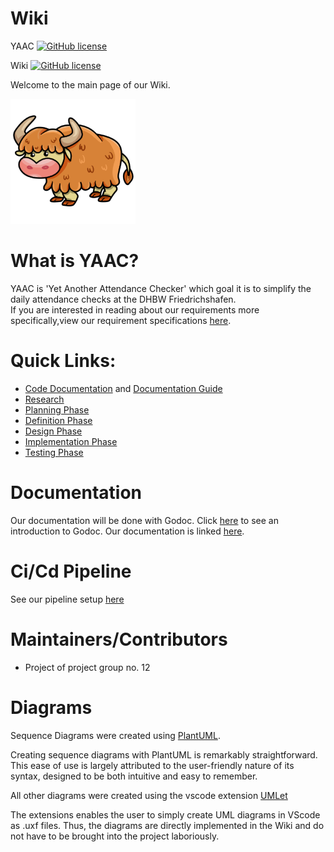 # Wiki

YAAC [![GitHub license](https://img.shields.io/github/license/DHBW-SE-2023/YAAC.svg)](https://github.com/DHBW-SE-2023/YAAC/blob/master/LICENSE)


Wiki [![GitHub license](https://img.shields.io/github/license/DHBW-SE-2023/Wiki.svg)](https://github.com/DHBW-SE-2023/Wiki/blob/main/LICENSE)



Welcome to the main page of our Wiki. 
<!--The links will guide you to all sub-articles of this page. -->

![YAAC](./Assets/Icon.png)
# What is YAAC?
YAAC is 'Yet Another Attendance Checker' which goal it is to simplify the daily attendance checks at the DHBW Friedrichshafen. \
If you are interested in reading about our requirements more specifically,view our requirement specifications [here](https://github.com/DHBW-SE-2023/Wiki/blob/main/Pages/RequirementSpecs.md).

<!--
### Software used:
<img height="30px" src="https://cdn.jsdelivr.net/gh/devicons/devicon/icons/vscode/vscode-original.svg" />
<img height="30px" src="https://cdn.jsdelivr.net/gh/devicons/devicon/icons/figma/figma-original.svg" />
<img height="30px" src="https://cdn.jsdelivr.net/gh/devicons/devicon/icons/github/github-original.svg" />
<img height="30px" src="https://cdn.jsdelivr.net/gh/devicons/devicon/icons/go/go-original-wordmark.svg" />
<img height="30px" src="https://cdn.jsdelivr.net/gh/devicons/devicon/icons/linux/linux-original.svg" />
<img height="30px" src="https://cdn.jsdelivr.net/gh/devicons/devicon/icons/windows8/windows8-original.svg" />
<img height="30px" src="https://cdn.jsdelivr.net/gh/devicons/devicon/icons/apple/apple-original.svg" />

found [here](https://devicon.dev)              

-->

# Quick Links:

- [Code Documentation](https://pkg.go.dev/github.com/DHBW-SE-2023/YAAC) and [Documentation Guide](/Pages/CodeDocumentationGODoc.md)   
- [Research](/Pages/0Research/0.0.0ResearchPhase.md)
- [Planning Phase](/Pages/1Planning/1.0.0PlanningPhase.md)
- [Definition Phase](/Pages/2Definition/2.0.0DefinitionPhase.md)
- [Design Phase](/Pages/3Design/3.0.0DesignPhase.md)
- [Implementation Phase](/Pages/4Implementation/4.0.0ImplementationPhase.md)
- [Testing Phase](/Pages/5Testing/5.0.0TestingPhase.md)


# Documentation
Our documentation will be done with Godoc. Click [here](https://github.com/DHBW-SE-2023/Wiki/blob/main/Pages/GoDoc.md) to see an introduction to Godoc. 
Our documentation is linked [here](https://github.com/DHBW-SE-2023/YAAC/blob/main).

# Ci/Cd Pipeline
See our pipeline setup [here](https://github.com/DHBW-SE-2023/Wiki/blob/main/Pages/Pipeline.md)

# Maintainers/Contributors
- Project of project group no. 12

# Diagrams

Sequence Diagrams were created using [PlantUML](https://plantuml.com/sequence-diagram).

Creating sequence diagrams with PlantUML is remarkably straightforward. This ease of use is largely attributed to the user-friendly nature of its syntax, designed to be both intuitive and easy to remember.

All other diagrams were created using the vscode extension [UMLet](https://marketplace.visualstudio.com/items?itemName=TheUMLetTeam.umlet)

The extensions enables the user to simply create UML diagrams in VScode as .uxf files. Thus, the diagrams are directly implemented in the Wiki and do not have to be brought into the project laboriously.